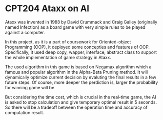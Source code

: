 # CPT204 Ataxx on AI

Ataxx was invented in 1988 by David Crummack and Craig Galley (originally named Infection) as a board game with very simple rules to be played against a computer.

In this project, as it is a part of coursework for Oriented-object Programming (OOP), it deployed some concepties and features of OOP. Specifically, it used deep copy, wapper, interface, abstract class to support the whole implementation of game strategy in Ataxx.

The used algorithm in this game is based on Negamax algorithm which a famous and popular algorithm in the Alpha-Beta Pruning method. It will dynamically optimize current decision by evaluting the final results in a few future steps. Of course, more deeper the perdiction is, larger the probability for winning game will be.

But considering the time cost, which is crucial in the real-time game, the AI is asked to stop calculation and give temporary optimal result in 5 seconds. So there will be a tradeoff between the operation time and accuracy of computation result.
